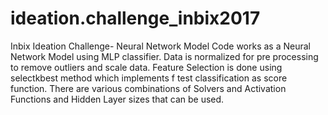 # ideation.challenge_inbix2017
Inbix Ideation Challenge- Neural Network Model
Code works as a Neural Network Model using MLP classifier.
Data is normalized for pre processing to remove outliers and scale data. Feature Selection is done using selectkbest method which implements f test classification as score function. 
There are various combinations of Solvers and Activation Functions and Hidden Layer sizes that can be used.
